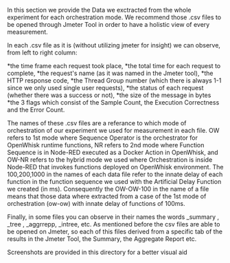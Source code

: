 In this section we provide the Data we exctracted from the whole experiment for each orchestration mode. We recommend those .csv files to be opened
through Jmeter Tool in order to have a holistic view of every measurement.

In each .csv file as it is (without utilizing jmeter for insight)  we can observe, from left to right column:

*the time frame each request took place, 
*the total time for each request to complete, 
*the request's name (as it was named in the Jmeter tool), 
*the HTTP response code, 
*the Thread Group number (which there is always 1-1 since we only used single user requests), 
*the status of each request (whether there was a success or not), 
*the size of the message in bytes 
*the 3 flags which consist of the Sample Count, the Execution Correctness and the Error Count. 

The names of these .csv files are a referance to which mode of orchestration of our experiment we used for measurement in each file. 
OW refers to 1st mode where Sequence Operator is the orchestrator for OpenWhisk runtime functions, 
NR refers to 2nd mode where Function Sequence is in Node-RED executed as a Docker Action in OpenWhisk,
and OW-NR refers to the hybrid mode we used where Orchestration is inside Node-RED that invokes functions deployed 
on OpenWhisk environment.
The 100,200,1000 in the names of each data file refer to the innate delay of each function in the function sequence  we used with 
the Artificial Delay Function we created (in ms). Consequently the OW-OW-100 in the name of a file means that those data where extracted from a case
of the 1st mode of orchestration (ow-ow) with innate delay of functions of 100ms.

Finally, in some files you can observe in their names the words _summary , _tree , _aggrrepp, _intree, etc. As mentioned before the csv files are able to
be opened on Jmeter, so each of this files derived from a specific tab of the results in the Jmeter Tool, the Summary, the Aggregate Report etc. 

Screenshots are provided in this directory for a better visual aid
